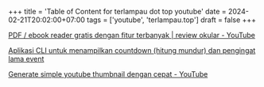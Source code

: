+++
title = 'Table of Content for terlampau dot top youtube'
date = 2024-02-21T20:02:00+07:00
tags = ['youtube', 'terlampau.top']
draft = false
+++

[PDF / ebook reader gratis dengan fitur terbanyak | review okular - YouTube](https://youtu.be/l_NHjvOfjLw)

[Aplikasi CLI untuk menampilkan countdown (hitung mundur) dan pengingat lama event](https://youtu.be/4j9ksdCpHNQ)

[Generate simple youtube thumbnail dengan cepat - YouTube](https://youtu.be/DWp-1r4Z3Yo)




